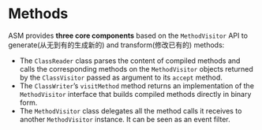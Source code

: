 # Methods

ASM provides **three core components** based on the `MethodVisitor` API to generate(从无到有的生成新的) and transform(修改已有的) methods:

- The `ClassReader` class parses the content of compiled methods and calls the corresponding methods on the `MethodVisitor` objects returned by the `ClassVisitor` passed as argument to its `accept` method.
- The `ClassWriter`’s `visitMethod` method returns an implementation of the `MethodVisitor` interface that builds compiled methods directly in binary form.
- The `MethodVisitor` class delegates all the method calls it receives to another `MethodVisitor` instance. It can be seen as an event filter.


